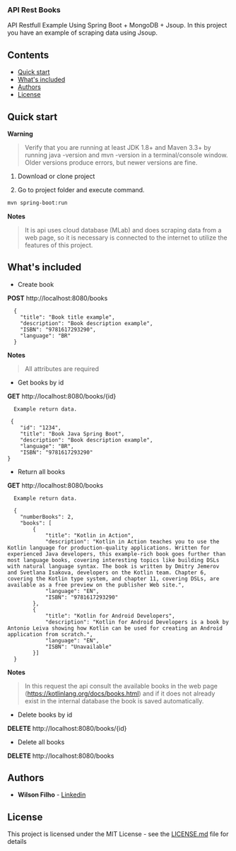 
<h3>API Rest Books</h3>

<p>API Restfull Example Using Spring Boot + MongoDB + Jsoup. In this project you have an example of scraping data using Jsoup.</p>

## Contents

- [Quick start](#quick-start)
- [What's included](#whats-included)
- [Authors](#authors)
- [License](#license)

## Quick start

**Warning**

> Verify that you are running at least JDK 1.8+ and Maven 3.3+ by running java -version and mvn -version in a terminal/console window. Older versions produce errors, but newer versions are fine.

1. Download or clone project

2. Go to project folder and execute command.
 ```bash
 mvn spring-boot:run
 ```
 
 **Notes**
 > It is api uses cloud database (MLab) and does scraping data from a web page, so it is necessary is connected to the internet to utilize the features of this project.


## What's included

* Create book

**POST** http://localhost:8080/books
```
  {
    "title": "Book title example",
    "description": "Book description example",
    "ISBN": "9781617293290",
    "language": "BR"
  }
```

**Notes**
> All attributes are required

* Get books by id

**GET** http://localhost:8080/books/{id}

```
  Example return data.
  
 {
    "id": "1234",
    "title": "Book Java Spring Boot",
    "description": "Book description example",
    "language": "BR",
    "ISBN": "9781617293290"
}
```

* Return all books

**GET** http://localhost:8080/books

```
  Example return data.
  
  {
    "numberBooks": 2,
    "books": [
        {
            "title": "Kotlin in Action",
            "description": "Kotlin in Action teaches you to use the Kotlin language for production-quality applications. Written for experienced Java developers, this example-rich book goes further than most language books, covering interesting topics like building DSLs with natural language syntax. The book is written by Dmitry Jemerov and Svetlana Isakova, developers on the Kotlin team. Chapter 6, covering the Kotlin type system, and chapter 11, covering DSLs, are available as a free preview on the publisher Web site.",
            "language": "EN",
            "ISBN": "9781617293290"
        },
        {
            "title": "Kotlin for Android Developers",
            "description": "Kotlin for Android Developers is a book by Antonio Leiva showing how Kotlin can be used for creating an Android application from scratch.",
            "language": "EN",
            "ISBN": "Unavailable"
        }]
  }
```
**Notes**
> In this request the api consult the available books in the web page (https://kotlinlang.org/docs/books.html) and if it does not already exist in the internal database the book is saved automatically.

* Delete books by id

**DELETE** http://localhost:8080/books/{id}

* Delete all books

**DELETE** http://localhost:8080/books

## Authors

* **Wilson Filho**  - [Linkedin](https://www.linkedin.com/in/wilson-filho-4424b5bb)

## License

This project is licensed under the MIT License - see the [LICENSE.md](LICENSE.md) file for details
